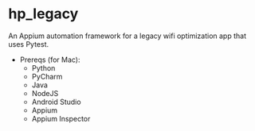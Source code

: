 # hp_legacy
An Appium automation framework for a legacy wifi optimization app that uses Pytest. 

* Prereqs (for Mac):
  * Python
  * PyCharm
  * Java
  * NodeJS
  * Android Studio
  * Appium
  * Appium Inspector